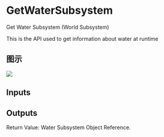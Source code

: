 # GetWaterSubsystem

Get Water Subsystem (World Subsystem)

This is the API used to get information about water at runtime

## 图示

![]($-20221218-21382939.png)

## Inputs

## Outputs

Return Value: Water Subsystem Object Reference.

